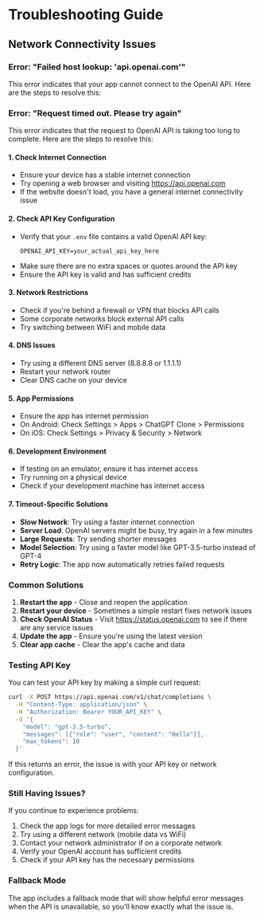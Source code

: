 # Troubleshooting Guide

## Network Connectivity Issues

### Error: "Failed host lookup: 'api.openai.com'"

This error indicates that your app cannot connect to the OpenAI API. Here are the steps to resolve this:

### Error: "Request timed out. Please try again"

This error indicates that the request to OpenAI API is taking too long to complete. Here are the steps to resolve this:

#### 1. Check Internet Connection
- Ensure your device has a stable internet connection
- Try opening a web browser and visiting https://api.openai.com
- If the website doesn't load, you have a general internet connectivity issue

#### 2. Check API Key Configuration
- Verify that your `.env` file contains a valid OpenAI API key:
  ```
  OPENAI_API_KEY=your_actual_api_key_here
  ```
- Make sure there are no extra spaces or quotes around the API key
- Ensure the API key is valid and has sufficient credits

#### 3. Network Restrictions
- Check if you're behind a firewall or VPN that blocks API calls
- Some corporate networks block external API calls
- Try switching between WiFi and mobile data

#### 4. DNS Issues
- Try using a different DNS server (8.8.8.8 or 1.1.1.1)
- Restart your network router
- Clear DNS cache on your device

#### 5. App Permissions
- Ensure the app has internet permission
- On Android: Check Settings > Apps > ChatGPT Clone > Permissions
- On iOS: Check Settings > Privacy & Security > Network

#### 6. Development Environment
- If testing on an emulator, ensure it has internet access
- Try running on a physical device
- Check if your development machine has internet access

#### 7. Timeout-Specific Solutions
- **Slow Network**: Try using a faster internet connection
- **Server Load**: OpenAI servers might be busy, try again in a few minutes
- **Large Requests**: Try sending shorter messages
- **Model Selection**: Try using a faster model like GPT-3.5-turbo instead of GPT-4
- **Retry Logic**: The app now automatically retries failed requests

### Common Solutions

1. **Restart the app** - Close and reopen the application
2. **Restart your device** - Sometimes a simple restart fixes network issues
3. **Check OpenAI Status** - Visit https://status.openai.com to see if there are any service issues
4. **Update the app** - Ensure you're using the latest version
5. **Clear app cache** - Clear the app's cache and data

### Testing API Key

You can test your API key by making a simple curl request:

```bash
curl -X POST https://api.openai.com/v1/chat/completions \
  -H "Content-Type: application/json" \
  -H "Authorization: Bearer YOUR_API_KEY" \
  -d '{
    "model": "gpt-3.5-turbo",
    "messages": [{"role": "user", "content": "Hello"}],
    "max_tokens": 10
  }'
```

If this returns an error, the issue is with your API key or network configuration.

### Still Having Issues?

If you continue to experience problems:

1. Check the app logs for more detailed error messages
2. Try using a different network (mobile data vs WiFi)
3. Contact your network administrator if on a corporate network
4. Verify your OpenAI account has sufficient credits
5. Check if your API key has the necessary permissions

### Fallback Mode

The app includes a fallback mode that will show helpful error messages when the API is unavailable, so you'll know exactly what the issue is. 